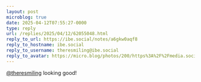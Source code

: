 ```yaml
---
layout: post
microblog: true
date: 2025-04-12T07:55:27-0000
type: reply
url: /replies/2025/04/12/62055048.html
reply_to_url: https://ibe.social/notes/a6gkw0aqf8
reply_to_hostname: ibe.social
reply_to_username: theresmiling@ibe.social
reply_to_avatar: https://micro.blog/photos/200/https%3A%2F%2Fmedia.social.lol%2Fcache%2Faccounts%2Favatars%2F111%2F245%2F373%2F032%2F866%2F233%2Foriginal%2Fb41531af10a8b2f6.webp
---
```

<p><span class="h-card"><a href="https://micro.blog/theresmiling@ibe.social" class="u-url mention">@theresmiling</a></span> looking good!</p>

